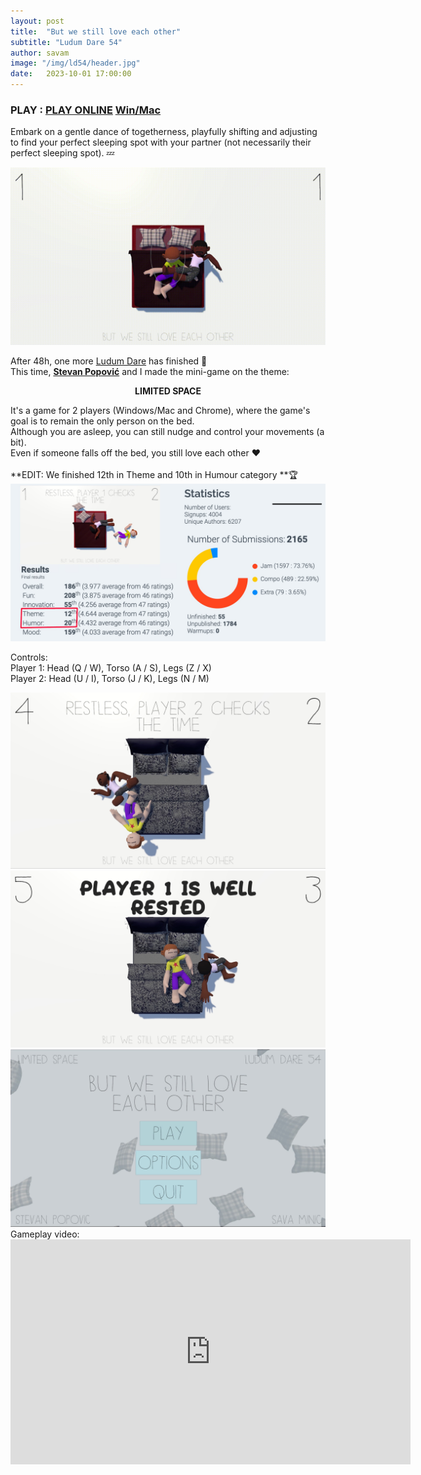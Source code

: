 ```yaml
---
layout: post
title:  "But we still love each other"
subtitle: "Ludum Dare 54"
author: savam
image: "/img/ld54/header.jpg"
date:   2023-10-01 17:00:00
---
```


### PLAY : [PLAY ONLINE](https://headhog.itch.io/but-we-still-love-each-other) [Win/Mac](https://headhog.itch.io/but-we-still-love-each-other)

Embark on a gentle dance of togetherness, playfully shifting and adjusting to find your perfect sleeping spot with your partner (not necessarily their perfect sleeping spot). 💤 <br />

<img class="def_image" src="/img/ld54/but_we_still_love_each_other.gif" />

After 48h, one more [Ludum Dare](https://ldjam.com/events/ludum-dare/54/but-we-still-love-each-other) has finished 🚀<br />
This time, **[Stevan Popović](https://www.linkedin.com/in/stevan-popovi%C4%87-5724141b1/)** and I made the mini-game on the theme:<br />

**<center>LIMITED SPACE</center>**

It's a game for 2 players (Windows/Mac and Chrome), where the game's goal is to remain the only person on the bed.<br />
Although you are asleep, you can still nudge and control your movements (a bit).<br />
Even if someone falls off the bed, you still love each other ❤️<br />
<br />
**EDIT: We finished 12th in Theme and 10th in Humour category **🏆<br />
<img class="def_image" src="/img/ld54/results.jpg" /><br />

Controls:<br />
Player 1: Head (Q / W), Torso (A / S), Legs (Z / X)<br />
Player 2: Head (U / I), Torso (J / K), Legs (N / M)<br />


<img class="def_image" src="/img/ld54/screen3.jpg" />
<img class="def_image" src="/img/ld54/screen4.jpg" />
<img class="def_image" src="/img/ld54/screen1.jpg" />
<br />
Gameplay video:

<iframe width="640" height="360" src="https://www.youtube.com/embed/vjjIeQw0BG4?rel=0" frameborder="0" allowfullscreen></iframe>

